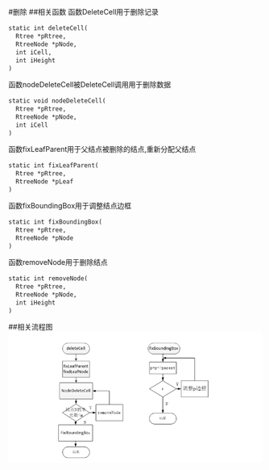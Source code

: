 #删除
##相关函数
函数DeleteCell用于删除记录

    static int deleteCell(
      Rtree *pRtree,
      RtreeNode *pNode,
      int iCell,
      int iHeight
    )
函数nodeDeleteCell被DeleteCell调用用于删除数据

    static void nodeDeleteCell(
      Rtree *pRtree,
      RtreeNode *pNode,
      int iCell
    )
函数fixLeafParent用于父结点被删除的结点,重新分配父结点

    static int fixLeafParent(
      Rtree *pRtree,
      RtreeNode *pLeaf
    )
函数fixBoundingBox用于调整结点边框

    static int fixBoundingBox(
	  Rtree *pRtree,
	  RtreeNode *pNode
	)
函数removeNode用于删除结点

    static int removeNode(
	  Rtree *pRtree,
	  RtreeNode *pNode,
	  int iHeight
	)
##相关流程图
<img src="images/Deletion.png">
